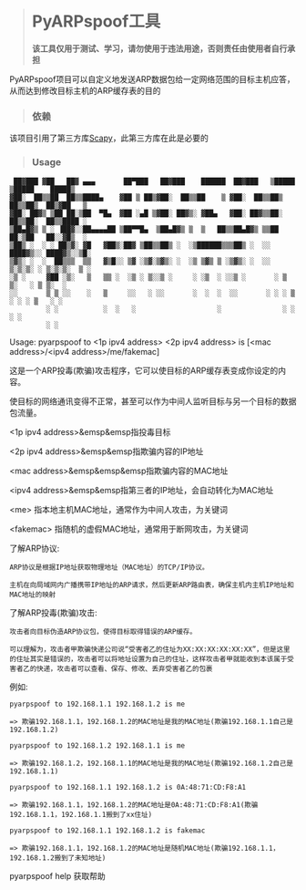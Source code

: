 > # **PyARPspoof工具**
> **该工具仅用于测试、学习，请勿使用于违法用途，否则责任由使用者自行承担**

PyARPspoof项目可以自定义地发送ARP数据包给一定网络范围的目标主机应答，从而达到修改目标主机的ARP缓存表的目的

> ### 依赖

该项目引用了第三方库[Scapy](https://scapy.net/)，此第三方库在此是必要的

> ### Usage

```
 ██▓███ ▓██   ██▓ ▄▄▄       ██▀███   ██▓███    ██████  ██▓███   ▒█████   ▒█████    █████▒
▓██░  ██▒▒██  ██▒▒████▄    ▓██ ▒ ██▒▓██░  ██▒▒██    ▒ ▓██░  ██▒▒██▒  ██▒▒██▒  ██▒▓██   ▒ 
▓██░ ██▓▒ ▒██ ██░▒██  ▀█▄  ▓██ ░▄█ ▒▓██░ ██▓▒░ ▓██▄   ▓██░ ██▓▒▒██░  ██▒▒██░  ██▒▒████ ░ 
▒██▄█▓▒ ▒ ░ ▐██▓░░██▄▄▄▄██ ▒██▀▀█▄  ▒██▄█▓▒ ▒  ▒   ██▒▒██▄█▓▒ ▒▒██   ██░▒██   ██░░▓█▒  ░ 
▒██▒ ░  ░ ░ ██▒▓░ ▓█   ▓██▒░██▓ ▒██▒▒██▒ ░  ░▒██████▒▒▒██▒ ░  ░░ ████▓▒░░ ████▓▒░░▒█░    
▒▓▒░ ░  ░  ██▒▒▒  ▒▒   ▓▒█░░ ▒▓ ░▒▓░▒▓▒░ ░  ░▒ ▒▓▒ ▒ ░▒▓▒░ ░  ░░ ▒░▒░▒░ ░ ▒░▒░▒░  ▒ ░    
░▒ ░     ▓██ ░▒░   ▒   ▒▒ ░  ░▒ ░ ▒░░▒ ░     ░ ░▒  ░ ░░▒ ░       ░ ▒ ▒░   ░ ▒ ▒░  ░      
░░       ▒ ▒ ░░    ░   ▒     ░░   ░ ░░       ░  ░  ░  ░░       ░ ░ ░ ▒  ░ ░ ░ ▒   ░ ░    
         ░ ░           ░  ░   ░                    ░               ░ ░      ░ ░          
         ░ ░                                                                             
```

Usage: pyarpspoof to <1p ipv4 address> <2p ipv4 address> is [\<mac address\>/\<ipv4 address\>/me/fakemac]

这是一个ARP投毒(欺骗)攻击程序，它可以使目标的ARP缓存表变成你设定的内容。

使目标的网络通讯变得不正常，甚至可以作为中间人监听目标与另一个目标的数据包流量。

\<1p ipv4 address\>&emsp&emsp指投毒目标

\<2p ipv4 address\>&emsp&emsp指欺骗内容的IP地址

\<mac address\>&emsp&emsp&emsp指欺骗内容的MAC地址

\<ipv4 address\>&emsp&emsp指第三者的IP地址，会自动转化为MAC地址

\<me\>        指本地主机MAC地址，通常作为中间人攻击，为关键词

\<fakemac\>   指随机的虚假MAC地址，通常用于断网攻击，为关键词

了解ARP协议:

    ARP协议是根据IP地址获取物理地址（MAC地址）的TCP/IP协议。
    
    主机在向局域网内广播携带IP地址的ARP请求，然后更新ARP路由表，确保主机内主机IP地址和MAC地址的映射
    
了解ARP投毒(欺骗)攻击:

    攻击者向目标伪造ARP协议包，使得目标取得错误的ARP缓存。
    
    可以理解为，攻击者甲欺骗快递公司说“受害者乙的住址为XX:XX:XX:XX:XX:XX”，但是这里的住址其实是错误的，攻击者可以将地址设置为自己的住址，这样攻击者甲就能收到本该属于受害者乙的快递，攻击者可以查看、保存、修改、丢弃受害者乙的包裹
    
例如:

    pyarpspoof to 192.168.1.1 192.168.1.2 is me
    
    => 欺骗192.168.1.1，192.168.1.2的MAC地址是我的MAC地址(欺骗192.168.1.1自己是192.168.1.2)
    
    pyarpspoof to 192.168.1.2 192.168.1.1 is me
    
    => 欺骗192.168.1.2，192.168.1.1的MAC地址是我的MAC地址(欺骗192.168.1.2自己是192.168.1.1)
    
    pyarpspoof to 192.168.1.1 192.168.1.2 is 0A:48:71:CD:F8:A1
    
    => 欺骗192.168.1.1，192.168.1.2的MAC地址是0A:48:71:CD:F8:A1(欺骗192.168.1.1，192.168.1.1搬到了xx住址)
    
    pyarpspoof to 192.168.1.1 192.168.1.2 is fakemac
    
    => 欺骗192.168.1.1，192.168.1.2的MAC地址是随机MAC地址(欺骗192.168.1.1，192.168.1.2搬到了未知地址)
    

pyarpspoof help   获取帮助
